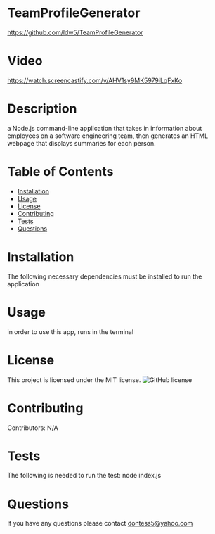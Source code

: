 # TeamProfileGenerator
https://github.com/ldw5/TeamProfileGenerator
# Video
https://watch.screencastify.com/v/AHV1sy9MK5979iLqFxKo
# Description
a Node.js command-line application that takes in information about employees on a software engineering team, then generates an HTML webpage that displays summaries for each person. 
# Table of Contents
* [Installation](#installation)
* [Usage](#usage)
* [License](#license)
* [Contributing](#contributing)
* [Tests](#tests)
* [Questions](#questions)
# Installation
The following necessary dependencies must be installed to run the application
# Usage
in order to use this app, runs in the terminal
# License
This project is licensed under the MIT license.
![GitHub license](https://img.shields.io/badge/license-MIT-blue.svg)
# Contributing
Contributors: N/A
# Tests
The following is needed to run the test: node index.js
# Questions
If you have any questions please contact dontess5@yahoo.com